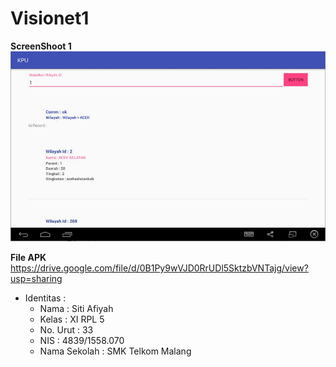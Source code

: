 # Visionet1

**ScreenShoot 1**		  
  ![1](https://github.com/sitiafiyah/Visionet1/blob/master/1.JPG)

**File APK**	
https://drive.google.com/file/d/0B1Py9wVJD0RrUDl5SktzbVNTajg/view?usp=sharing

* Identitas : 
     * Nama : Siti Afiyah 
     * Kelas : XI RPL 5 
     * No. Urut : 33 
     * NIS : 4839/1558.070 
     * Nama Sekolah : SMK Telkom Malang
